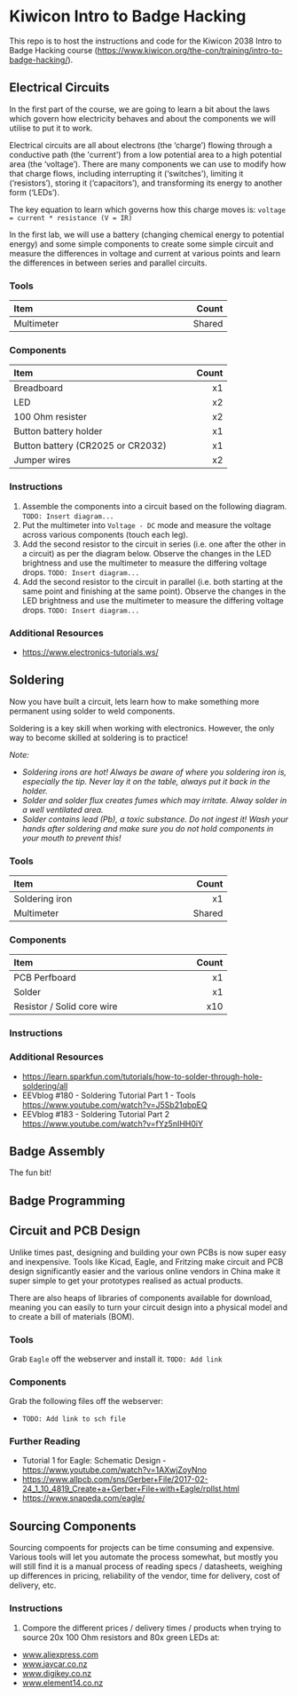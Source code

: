 # Kiwicon Intro to Badge Hacking

This repo is to host the instructions and code for the Kiwicon 2038 Intro to Badge Hacking course (https://www.kiwicon.org/the-con/training/intro-to-badge-hacking/).

## Electrical Circuits

In the first part of the course, we are going to learn a bit about the laws which govern how electricity behaves and about the components we will utilise to put it to work.

Electrical circuits are all about electrons (the ‘charge’) flowing through a conductive path (the 'current') from a low potential area to a high potential area (the ‘voltage’). There are many components we can use to modify how that charge flows, including interrupting it (‘switches’), limiting it (‘resistors’), storing it (‘capacitors’), and transforming its energy to another form (‘LEDs’).

The key equation to learn which governs how this charge moves is:
```voltage = current * resistance (V = IR)```

In the first lab, we will use a battery (changing chemical energy to potential energy) and some simple components to create some simple circuit and measure the differences in voltage and current at various points and learn the differences in between series and parallel circuits.

### Tools

| Item &nbsp; &nbsp; &nbsp; &nbsp; &nbsp; &nbsp; &nbsp; &nbsp; &nbsp; &nbsp; &nbsp; &nbsp; &nbsp; &nbsp; &nbsp;&nbsp; &nbsp; &nbsp; &nbsp; &nbsp; &nbsp; &nbsp; &nbsp; &nbsp; &nbsp; &nbsp; &nbsp; &nbsp; &nbsp; | &nbsp; &nbsp; &nbsp; &nbsp; Count |
| --------------------------------- |-------:|
| Multimeter                        | Shared |

### Components

| Item &nbsp; &nbsp; &nbsp; &nbsp; &nbsp; &nbsp; &nbsp; &nbsp; &nbsp; &nbsp; &nbsp; &nbsp; &nbsp; &nbsp; &nbsp;&nbsp; &nbsp; &nbsp; &nbsp; &nbsp; &nbsp; &nbsp; &nbsp; &nbsp; &nbsp; &nbsp; &nbsp; &nbsp; &nbsp; | &nbsp; &nbsp; &nbsp; &nbsp; Count |
| --------------------------------- |-------:|
| Breadboard                        |     x1 |
| LED                               |     x2 |
| 100 Ohm resister                  |     x2 |
| Button battery holder             |     x1 |
| Button battery (CR2025 or CR2032) |     x1 |
| Jumper wires                      |     x2 |

### Instructions

1. Assemble the components into a circuit based on the following diagram.
```TODO: Insert diagram...```
2. Put the multimeter into `Voltage - DC` mode and measure the voltage across various components (touch each leg).
3. Add the second resistor to the circuit in series (i.e. one after the other in a circuit) as per the diagram below. Observe the changes in the LED brightness and use the multimeter to measure the differing voltage drops.
```TODO: Insert diagram...```
4. Add the second resistor to the circuit in parallel (i.e. both starting at the same point and finishing at the same point). Observe the changes in the LED brightness and use the multimeter to measure the differing voltage drops.
```TODO: Insert diagram...```

### Additional Resources
+ https://www.electronics-tutorials.ws/


## Soldering
Now you have built a circuit, lets learn how to make something more permanent using solder to weld components.

Soldering is a key skill when working with electronics. However, the only way to become skilled at soldering is to practice!

*Note:*

+ *Soldering irons are hot! Always be aware of where you soldering iron is, especially the tip. Never lay it on the table, always put it back in the holder.*
+ *Solder and solder flux creates fumes which may irritate. Alway solder in a well ventilated area.*
+ *Solder contains lead (Pb), a toxic substance. Do not ingest it! Wash your hands after soldering and make sure you do not hold components in your mouth to prevent this!*

### Tools

| Item &nbsp; &nbsp; &nbsp; &nbsp; &nbsp; &nbsp; &nbsp; &nbsp; &nbsp; &nbsp; &nbsp; &nbsp; &nbsp; &nbsp; &nbsp;&nbsp; &nbsp; &nbsp; &nbsp; &nbsp; &nbsp; &nbsp; &nbsp; &nbsp; &nbsp; &nbsp; &nbsp; &nbsp; &nbsp; | &nbsp; &nbsp; &nbsp; &nbsp; Count |
| --------------------------------- |-------:|
| Soldering iron                    |     x1 |
| Multimeter                        | Shared |

### Components

| Item &nbsp; &nbsp; &nbsp; &nbsp; &nbsp; &nbsp; &nbsp; &nbsp; &nbsp; &nbsp; &nbsp; &nbsp; &nbsp; &nbsp; &nbsp;&nbsp; &nbsp; &nbsp; &nbsp; &nbsp; &nbsp; &nbsp; &nbsp; &nbsp; &nbsp; &nbsp; &nbsp; &nbsp; &nbsp; | &nbsp; &nbsp; &nbsp; &nbsp; Count |
| --------------------------------- |-------:|
| PCB Perfboard                     |     x1 |
| Solder                            |     x1 |
| Resistor / Solid core wire        |    x10 |

### Instructions



### Additional Resources
+ https://learn.sparkfun.com/tutorials/how-to-solder-through-hole-soldering/all
+ EEVblog #180 - Soldering Tutorial Part 1 - Tools https://www.youtube.com/watch?v=J5Sb21qbpEQ
+ EEVblog #183 - Soldering Tutorial Part 2 https://www.youtube.com/watch?v=fYz5nIHH0iY


## Badge Assembly
The fun bit! 

## Badge Programming

## Circuit and PCB Design

Unlike times past, designing and building your own PCBs is now super easy and inexpensive. Tools like Kicad, Eagle, and Fritzing make circuit and PCB design significantly easier and the various online vendors in China make it super simple to get your prototypes realised as actual products.

There are also heaps of libraries of components available for download, meaning you can easily to turn your circuit design into a physical model and to create a bill of materials (BOM).

### Tools

Grab `Eagle` off the webserver and install it.
```TODO: Add link```

### Components

Grab the following files off the webserver:
+ ```TODO: Add link to sch file```

### Further Reading
+ Tutorial 1 for Eagle: Schematic Design - https://www.youtube.com/watch?v=1AXwjZoyNno
+ https://www.allpcb.com/sns/Gerber+File/2017-02-24_1_10_4819_Create+a+Gerber+File+with+Eagle/rpllst.html
+ https://www.snapeda.com/eagle/


## Sourcing Components

Sourcing compoents for projects can be time consuming and expensive. Various tools will let you automate the process somewhat, but mostly you will still find it is a manual process of reading specs / datasheets, weighing up differences in pricing, reliability of the vendor, time for delivery, cost of delivery, etc.

### Instructions

1. Compore the different prices / delivery times / products when trying to source 20x 100 Ohm resistors and 80x green LEDs at:
  + www.aliexpress.com
  + www.jaycar.co.nz
  + www.digikey.co.nz
  + www.element14.co.nz

